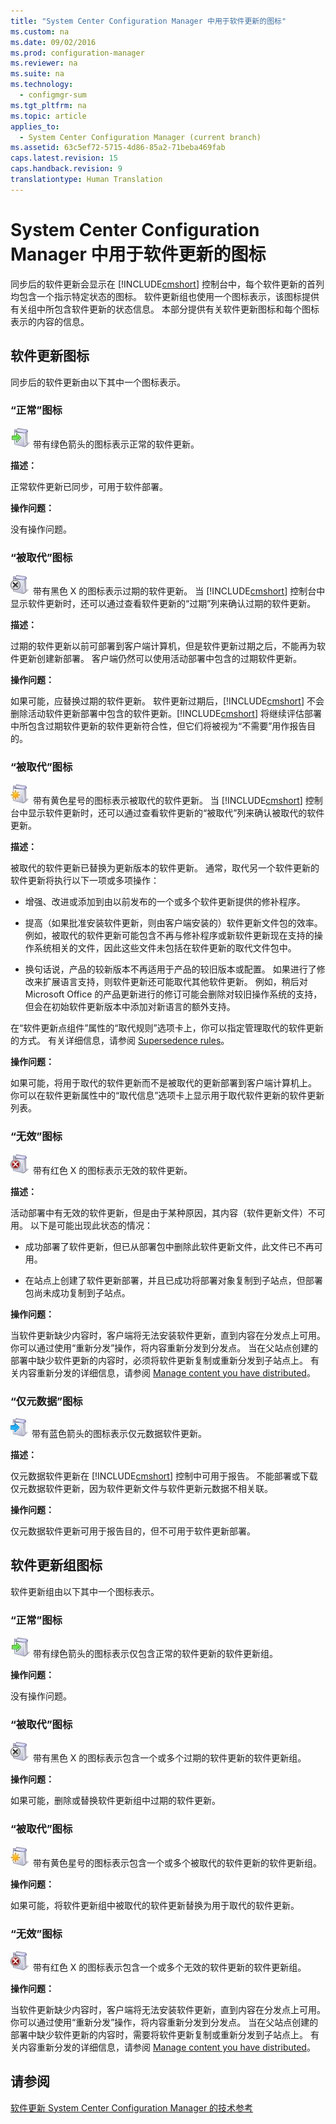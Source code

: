 ```yaml
---
title: "System Center Configuration Manager 中用于软件更新的图标"
ms.custom: na
ms.date: 09/02/2016
ms.prod: configuration-manager
ms.reviewer: na
ms.suite: na
ms.technology: 
  - configmgr-sum
ms.tgt_pltfrm: na
ms.topic: article
applies_to: 
  - System Center Configuration Manager (current branch)
ms.assetid: 63c5ef72-5715-4d86-85a2-71beba469fab
caps.latest.revision: 15
caps.handback.revision: 9
translationtype: Human Translation
---
```

# System Center Configuration Manager 中用于软件更新的图标
同步后的软件更新会显示在 [!INCLUDE[cmshort](../LocTest/includes/cmshort_md.md)] 控制台中，每个软件更新的首列均包含一个指示特定状态的图标。 软件更新组也使用一个图标表示，该图标提供有关组中所包含软件更新的状态信息。 本部分提供有关软件更新图标和每个图标表示的内容的信息。  
  
## 软件更新图标  
 同步后的软件更新由以下其中一个图标表示。  
  
### “正常”图标  
 ![icon](../LocTest/media/9b5d6102-2394-4f72-969c-67586023a6e0.jpg "9b5d6102\-2394\-4f72\-969c\-67586023a6e0") 带有绿色箭头的图标表示正常的软件更新。  
  
 **描述：**  
  
 正常软件更新已同步，可用于软件部署。  
  
 **操作问题：**  
  
 没有操作问题。  
  
### “被取代”图标  
 ![icon](../LocTest/media/4261d66b-3ffc-474a-8c55-f7233e10770d.jpg "4261d66b\-3ffc\-474a\-8c55\-f7233e10770d") 带有黑色 X 的图标表示过期的软件更新。 当 [!INCLUDE[cmshort](../LocTest/includes/cmshort_md.md)] 控制台中显示软件更新时，还可以通过查看软件更新的“过期”列来确认过期的软件更新。  
  
 **描述：**  
  
 过期的软件更新以前可部署到客户端计算机，但是软件更新过期之后，不能再为软件更新创建新部署。 客户端仍然可以使用活动部署中包含的过期软件更新。  
  
 **操作问题：**  
  
 如果可能，应替换过期的软件更新。 软件更新过期后，[!INCLUDE[cmshort](../LocTest/includes/cmshort_md.md)] 不会删除活动软件更新部署中包含的软件更新。[!INCLUDE[cmshort](../LocTest/includes/cmshort_md.md)] 将继续评估部署中所包含过期软件更新的软件更新符合性，但它们将被视为“不需要”用作报告目的。  
  
### “被取代”图标  
 ![icon](../LocTest/media/5daefc57-9475-493b-b953-cf8ff76f7595.jpg "5daefc57\-9475\-493b\-b953\-cf8ff76f7595") 带有黄色星号的图标表示被取代的软件更新。 当 [!INCLUDE[cmshort](../LocTest/includes/cmshort_md.md)] 控制台中显示软件更新时，还可以通过查看软件更新的“被取代”列来确认被取代的软件更新。  
  
 **描述：**  
  
 被取代的软件更新已替换为更新版本的软件更新。 通常，取代另一个软件更新的软件更新将执行以下一项或多项操作：  
  
-   增强、改进或添加到由以前发布的一个或多个软件更新提供的修补程序。  
  
-   提高（如果批准安装软件更新，则由客户端安装的）软件更新文件包的效率。 例如，被取代的软件更新可能包含不再与修补程序或新软件更新现在支持的操作系统相关的文件，因此这些文件未包括在软件更新的取代文件包中。  
  
-   换句话说，产品的较新版本不再适用于产品的较旧版本或配置。 如果进行了修改来扩展语言支持，则软件更新还可能取代其他软件更新。 例如，稍后对 Microsoft Office 的产品更新进行的修订可能会删除对较旧操作系统的支持，但会在初始软件更新版本中添加对新语言的额外支持。  
  
 在“软件更新点组件”属性的“取代规则”选项卡上，你可以指定管理取代的软件更新的方式。 有关详细信息，请参阅 [Supersedence rules](../LocTest/Plan-for-software-updates-in-System-Center-Configuration-Manager.md#BKMK_SupersedenceRules)。  
  
 **操作问题：**  
  
 如果可能，将用于取代的软件更新而不是被取代的更新部署到客户端计算机上。 你可以在软件更新属性中的“取代信息”选项卡上显示用于取代软件更新的软件更新列表。  
  
### “无效”图标  
 ![icon](../LocTest/media/fc330e6d-9e87-47a6-b51b-1affa8503450.jpg "fc330e6d\-9e87\-47a6\-b51b\-1affa8503450") 带有红色 X 的图标表示无效的软件更新。  
  
 **描述：**  
  
 活动部署中有无效的软件更新，但是由于某种原因，其内容（软件更新文件）不可用。 以下是可能出现此状态的情况：  
  
-   成功部署了软件更新，但已从部署包中删除此软件更新文件，此文件已不再可用。  
  
-   在站点上创建了软件更新部署，并且已成功将部署对象复制到子站点，但部署包尚未成功复制到子站点。  
  
 **操作问题：**  
  
 当软件更新缺少内容时，客户端将无法安装软件更新，直到内容在分发点上可用。 你可以通过使用“重新分发”操作，将内容重新分发到分发点。 当在父站点创建的部署中缺少软件更新的内容时，必须将软件更新复制或重新分发到子站点上。 有关内容重新分发的详细信息，请参阅 [Manage content you have distributed](../LocTest/Manage-content-and-content-infrastructure-for-System-Center-Configuration-Manager.md#bkmk_manage)。  
  
### “仅元数据”图标  
 ![icon](../LocTest/media/6e309e6c-44b6-4304-b20d-5d67caa3c3e5.gif "6e309e6c\-44b6\-4304\-b20d\-5d67caa3c3e5") 带有蓝色箭头的图标表示仅元数据软件更新。  
  
 **描述：**  
  
 仅元数据软件更新在 [!INCLUDE[cmshort](../LocTest/includes/cmshort_md.md)] 控制中可用于报告。 不能部署或下载仅元数据软件更新，因为软件更新文件与软件更新元数据不相关联。  
  
 **操作问题：**  
  
 仅元数据软件更新可用于报告目的，但不可用于软件更新部署。  
  
## 软件更新组图标  
 软件更新组由以下其中一个图标表示。  
  
### “正常”图标  
 ![icon](../LocTest/media/9b5d6102-2394-4f72-969c-67586023a6e0.jpg "9b5d6102\-2394\-4f72\-969c\-67586023a6e0") 带有绿色箭头的图标表示仅包含正常的软件更新的软件更新组。  
  
 **操作问题：**  
  
 没有操作问题。  
  
### “被取代”图标  
 ![icon](../LocTest/media/4261d66b-3ffc-474a-8c55-f7233e10770d.jpg "4261d66b\-3ffc\-474a\-8c55\-f7233e10770d") 带有黑色 X 的图标表示包含一个或多个过期的软件更新的软件更新组。  
  
 **操作问题：**  
  
 如果可能，删除或替换软件更新组中过期的软件更新。  
  
### “被取代”图标  
 ![icon](../LocTest/media/5daefc57-9475-493b-b953-cf8ff76f7595.jpg "5daefc57\-9475\-493b\-b953\-cf8ff76f7595") 带有黄色星号的图标表示包含一个或多个被取代的软件更新的软件更新组。  
  
 **操作问题：**  
  
 如果可能，将软件更新组中被取代的软件更新替换为用于取代的软件更新。  
  
### “无效”图标  
 ![icon](../LocTest/media/fc330e6d-9e87-47a6-b51b-1affa8503450.jpg "fc330e6d\-9e87\-47a6\-b51b\-1affa8503450") 带有红色 X 的图标表示包含一个或多个无效的软件更新的软件更新组。  
  
 **操作问题：**  
  
 当软件更新缺少内容时，客户端将无法安装软件更新，直到内容在分发点上可用。 你可以通过使用“重新分发”操作，将内容重新分发到分发点。 当在父站点创建的部署中缺少软件更新的内容时，需要将软件更新复制或重新分发到子站点上。 有关内容重新分发的详细信息，请参阅 [Manage content you have distributed](../LocTest/Manage-content-and-content-infrastructure-for-System-Center-Configuration-Manager.md#bkmk_manage)。  
  
## 请参阅  
 [软件更新 System Center Configuration Manager 的技术参考](../LocTest/Software-updates-technical-reference-for-System-Center-Configuration-Manager.md)